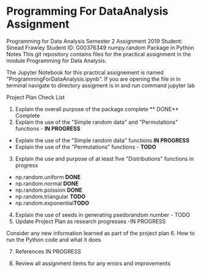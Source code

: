 # Programming For DataAnalysis Assignment

Programming for Data Analysis
Semester 2 Assignment 2019
Student: Sinead Frawley
Student ID: G00376349
numpy.random Package in Python
Notes
This git repository contains files for the practical assignment in the module Programming for Data Analysis.

The Jupyter Notebook for this practical assignement is named "ProgrammingForDataAnalysis.ipynb". If you are opening the file in in terminal navigate to directory assigment is in and run command jupyter lab

Project Plan Check List
1. Explain the overall purpose of the package complete ** DONE**
 Complete
2. Explain the use of the "Simple random data" and "Permutations" functions - **IN PROGRESS**

 - Explain the use of the "Simple random data" functions **IN PROGRESS**
 - Explain the use of the "Permutations" functions - **TODO**
3. Explain the use and purpose of at least five "Distributions" functions in progress
 - np.random.uniform **DONE**
 - np.random.normal **DONE**
 - np.random.poission **DONE**
 - np.random.triangular **TODO**
 - np.random.exponential**TODO**
4. Explain the use of seeds in generating psedorandom number - TODO
5. Update Project Plan as research progresses -IN PROGRESS

 Consider any new information learned as part of the project plan
6. How to run the Python code and what it does

7. References IN PROGRESS



8.  Review all assignment items for any errors and improvements
